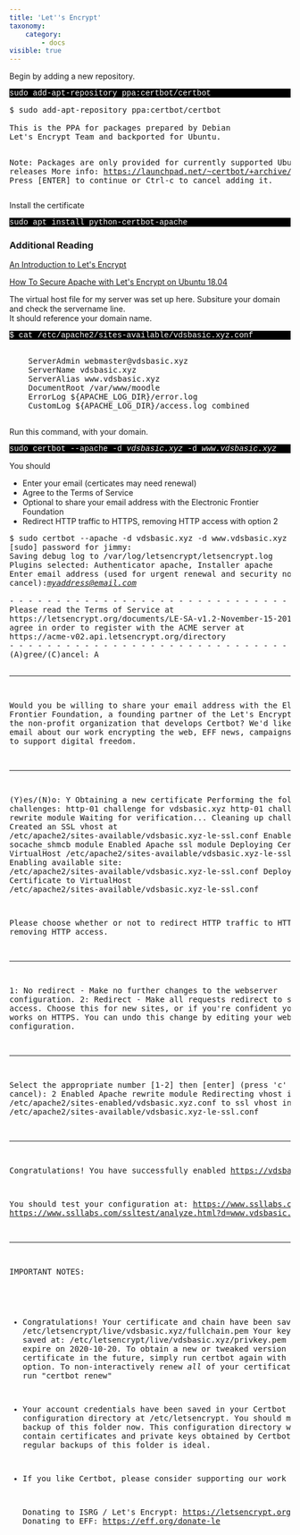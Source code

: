 ```yaml
---
title: 'Let''s Encrypt'
taxonomy:
    category:
        - docs
visible: true
---
```


<p>Begin by adding a new repository. </p>

<p style="font-family:Courier; color:white; background-color:black;">
sudo add-apt-repository ppa:certbot/certbot
</p>
 
 
    

<p><pre>$ sudo add-apt-repository ppa:certbot/certbot<br>
This is the PPA for packages prepared by Debian 
Let's Encrypt Team and backported for Ubuntu.


Note: Packages are only provided for currently supported Ubuntu releases
 More info: https://launchpad.net/~certbot/+archive/ubuntu/certbot
Press [ENTER] to continue or Ctrl-c to cancel adding it.
</pre>
  </p>
  
<p>Install the certificate </p>

 <p style="font-family:Courier; color:white; background-color:black;">
sudo apt install python-certbot-apache
</p>

<h3>Additional Reading</h3>
<p><a href="(https://www.digitalocean.com/community/tutorials/an-introduction-to-let-s-encrypt](An Introduction to Let's Encrypt">An Introduction to Let's Encrypt</a></p>

<p><a href="https://www.digitalocean.com/community/tutorials/how-to-secure-nginx-with-let-s-encrypt-on-ubuntu-18-04">How To Secure Apache with Let's Encrypt on Ubuntu 18.04</a></p>

<p>The virtual host file for my server was set up here. Subsiture your domain and check the servername line.<br>
It should reference your domain name.
</p>

<p style="font-family:Courier; color:white; background-color:black;">
$ cat /etc/apache2/sites-available/vdsbasic.xyz.conf
</p>

<pre>
<VirtualHost *:80>
    ServerAdmin webmaster@vdsbasic.xyz
    ServerName vdsbasic.xyz
    ServerAlias www.vdsbasic.xyz
    DocumentRoot /var/www/moodle
    ErrorLog ${APACHE_LOG_DIR}/error.log
    CustomLog ${APACHE_LOG_DIR}/access.log combined
</VirtualHost>
</pre>

Run this command, with your domain.
<p style="font-family:Courier; color:white; background-color:black;">
sudo certbot --apache -d <i>vdsbasic.xyz</i> -d <i>www.vdsbasic.xyz</i>
 </p> 


You should <br>
<ul>
  <li>Enter your email (certicates may need renewal)</li>
  <li>Agree to the Terms of Service</li>
  <li>Optional to share your email address with the Electronic Frontier Foundation</li>
  <li>Redirect HTTP traffic to HTTPS, removing HTTP access with option 2</li>
   
</ul>
 <pre>
$ sudo certbot --apache -d vdsbasic.xyz -d www.vdsbasic.xyz
[sudo] password for jimmy: 
Saving debug log to /var/log/letsencrypt/letsencrypt.log
Plugins selected: Authenticator apache, Installer apache
Enter email address (used for urgent renewal and security notices) (Enter 'c' to
cancel):<i><u>myaddress@email.com
</u></i>
- - - - - - - - - - - - - - - - - - - - - - - - - - - - - - - - - - - - - - - -
Please read the Terms of Service at
https://letsencrypt.org/documents/LE-SA-v1.2-November-15-2017.pdf. You must
agree in order to register with the ACME server at
https://acme-v02.api.letsencrypt.org/directory
- - - - - - - - - - - - - - - - - - - - - - - - - - - - - - - - - - - - - - - -
(A)gree/(C)ancel: A

- - - - - - - - - - - - - - - - - - - - - - - - - - - - - - - - - - - - - - - -
Would you be willing to share your email address with the Electronic Frontier
Foundation, a founding partner of the Let's Encrypt project and the non-profit
organization that develops Certbot? We'd like to send you email about our work
encrypting the web, EFF news, campaigns, and ways to support digital freedom.
- - - - - - - - - - - - - - - - - - - - - - - - - - - - - - - - - - - - - - - -
(Y)es/(N)o: Y
Obtaining a new certificate
Performing the following challenges:
http-01 challenge for vdsbasic.xyz
http-01 challenge for www.vdsbasic.xyz
Enabled Apache rewrite module
Waiting for verification...
Cleaning up challenges
Created an SSL vhost at /etc/apache2/sites-available/vdsbasic.xyz-le-ssl.conf
Enabled Apache socache_shmcb module
Enabled Apache ssl module
Deploying Certificate to VirtualHost /etc/apache2/sites-available/vdsbasic.xyz-le-ssl.conf
Enabling available site: /etc/apache2/sites-available/vdsbasic.xyz-le-ssl.conf
Deploying Certificate to VirtualHost /etc/apache2/sites-available/vdsbasic.xyz-le-ssl.conf

Please choose whether or not to redirect HTTP traffic to HTTPS, removing HTTP access.
- - - - - - - - - - - - - - - - - - - - - - - - - - - - - - - - - - - - - - - -
1: No redirect - Make no further changes to the webserver configuration.
2: Redirect - Make all requests redirect to secure HTTPS access. Choose this for
new sites, or if you're confident your site works on HTTPS. You can undo this
change by editing your web server's configuration.
- - - - - - - - - - - - - - - - - - - - - - - - - - - - - - - - - - - - - - - -
Select the appropriate number [1-2] then [enter] (press 'c' to cancel): 2
Enabled Apache rewrite module
Redirecting vhost in /etc/apache2/sites-enabled/vdsbasic.xyz.conf to ssl vhost in /etc/apache2/sites-available/vdsbasic.xyz-le-ssl.conf

- - - - - - - - - - - - - - - - - - - - - - - - - - - - - - - - - - - - - - - -
Congratulations! You have successfully enabled https://vdsbasic.xyz and
https://www.vdsbasic.xyz

You should test your configuration at:
https://www.ssllabs.com/ssltest/analyze.html?d=vdsbasic.xyz
https://www.ssllabs.com/ssltest/analyze.html?d=www.vdsbasic.xyz
- - - - - - - - - - - - - - - - - - - - - - - - - - - - - - - - - - - - - - - -

IMPORTANT NOTES:
 - Congratulations! Your certificate and chain have been saved at:
   /etc/letsencrypt/live/vdsbasic.xyz/fullchain.pem
   Your key file has been saved at:
   /etc/letsencrypt/live/vdsbasic.xyz/privkey.pem
   Your cert will expire on 2020-10-20. To obtain a new or tweaked
   version of this certificate in the future, simply run certbot again
   with the "certonly" option. To non-interactively renew *all* of
   your certificates, run "certbot renew"
 - Your account credentials have been saved in your Certbot
   configuration directory at /etc/letsencrypt. You should make a
   secure backup of this folder now. This configuration directory will
   also contain certificates and private keys obtained by Certbot so
   making regular backups of this folder is ideal.
 - If you like Certbot, please consider supporting our work by:

   Donating to ISRG / Let's Encrypt:   https://letsencrypt.org/donate
   Donating to EFF:                    https://eff.org/donate-le

 </pre>